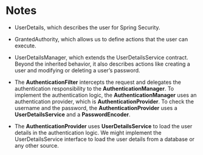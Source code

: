 # Notes

- UserDetails, which describes the user for Spring Security.

- GrantedAuthority, which allows us to define actions that the user can execute.

- UserDetailsManager, which extends the UserDetailsService contract. Beyond the inherited behavior, it also describes actions like creating a user and modifying or deleting a user’s password.

- The __AuthenticationFilter__ intercepts the request and delegates the authentication responsibility to the __AuthenticationManager__. To implement the authentication logic, the __AuthenticationManager__ uses an authentication provider, which is __AuthenticationProvider__. To check the username and the password, the __AuthenticationProvider__ uses a __UserDetailsService__ and a __PasswordEncoder__.

- The __AuthenticationProvider__ uses __UserDetailsService__ to load the user details in the authentication logic. We might implement the UserDetailsService interface to load the user details from a database or any other source.
